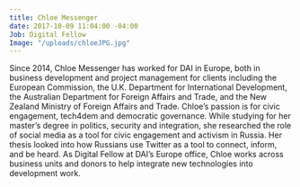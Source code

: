 ```yaml
---
title: Chloe Messenger
date: 2017-10-09 11:04:00 -04:00
Job: Digital Fellow
Image: "/uploads/chloeJPG.jpg"
---
```


Since 2014, Chloe Messenger has worked for DAI in Europe, both in business development and project management for clients including the European Commission, the U.K. Department for International Development, the Australian Department for Foreign Affairs and Trade, and the New Zealand Ministry of Foreign Affairs and Trade. Chloe’s passion is for civic engagement, tech4dem and democratic governance. While studying for her master’s degree in politics, security and integration, she researched the role of social media as a tool for civic engagement and activism in Russia. Her thesis looked into how Russians use Twitter as a tool to connect, inform, and be heard. As Digital Fellow at DAI’s Europe office, Chloe works across business units and donors to help integrate new technologies into development work.